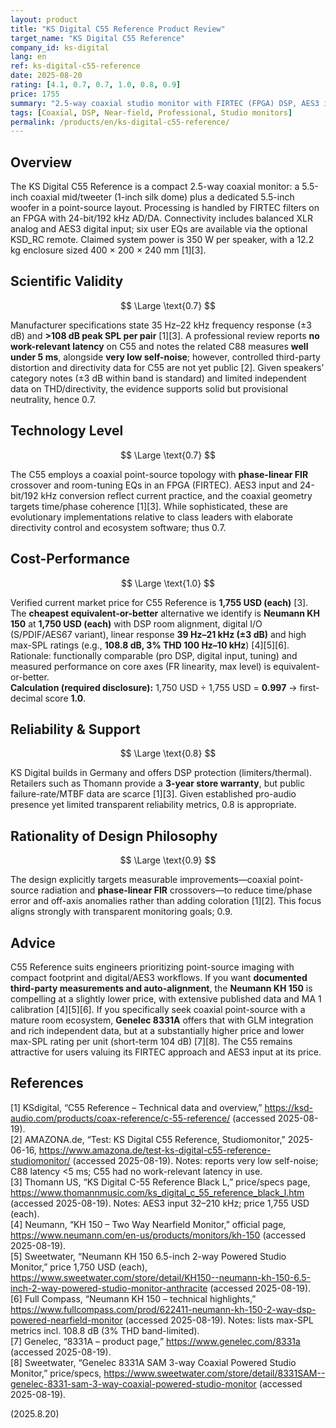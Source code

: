 ```yaml
---
layout: product
title: "KS Digital C55 Reference Product Review"
target_name: "KS Digital C55 Reference"
company_id: ks-digital
lang: en
ref: ks-digital-c55-reference
date: 2025-08-20
rating: [4.1, 0.7, 0.7, 1.0, 0.8, 0.9]
price: 1755
summary: "2.5-way coaxial studio monitor with FIRTEC (FPGA) DSP, AES3 input, and 24-bit/192 kHz conversion aimed at point-source imaging and neutral response"
tags: [Coaxial, DSP, Near-field, Professional, Studio monitors]
permalink: /products/en/ks-digital-c55-reference/
---
```

## Overview

The KS Digital C55 Reference is a compact 2.5-way coaxial monitor: a 5.5-inch coaxial mid/tweeter (1-inch silk dome) plus a dedicated 5.5-inch woofer in a point-source layout. Processing is handled by FIRTEC filters on an FPGA with 24-bit/192 kHz AD/DA. Connectivity includes balanced XLR analog and AES3 digital input; six user EQs are available via the optional KSD_RC remote. Claimed system power is 350 W per speaker, with a 12.2 kg enclosure sized 400 × 200 × 240 mm [1][3].

## Scientific Validity

$$ \Large \text{0.7} $$

Manufacturer specifications state 35 Hz–22 kHz frequency response (±3 dB) and **>108 dB peak SPL per pair** [1][3]. A professional review reports **no work-relevant latency** on C55 and notes the related C88 measures **well under 5 ms**, alongside **very low self-noise**; however, controlled third-party distortion and directivity data for C55 are not yet public [2]. Given speakers’ category notes (±3 dB within band is standard) and limited independent data on THD/directivity, the evidence supports solid but provisional neutrality, hence 0.7.

## Technology Level

$$ \Large \text{0.7} $$

The C55 employs a coaxial point-source topology with **phase-linear FIR** crossover and room-tuning EQs in an FPGA (FIRTEC). AES3 input and 24-bit/192 kHz conversion reflect current practice, and the coaxial geometry targets time/phase coherence [1][3]. While sophisticated, these are evolutionary implementations relative to class leaders with elaborate directivity control and ecosystem software; thus 0.7.

## Cost-Performance

$$ \Large \text{1.0} $$

Verified current market price for C55 Reference is **1,755 USD (each)** [3]. The **cheapest equivalent-or-better** alternative we identify is **Neumann KH 150** at **1,750 USD (each)** with DSP room alignment, digital I/O (S/PDIF/AES67 variant), linear response **39 Hz–21 kHz (±3 dB)** and high max-SPL ratings (e.g., **108.8 dB, 3% THD 100 Hz–10 kHz**) [4][5][6]. Rationale: functionally comparable (pro DSP, digital input, tuning) and measured performance on core axes (FR linearity, max level) is equivalent-or-better.  
**Calculation (required disclosure):** 1,750 USD ÷ 1,755 USD = **0.997** → first-decimal score **1.0**.

## Reliability & Support

$$ \Large \text{0.8} $$

KS Digital builds in Germany and offers DSP protection (limiters/thermal). Retailers such as Thomann provide a **3-year store warranty**, but public failure-rate/MTBF data are scarce [1][3]. Given established pro-audio presence yet limited transparent reliability metrics, 0.8 is appropriate.

## Rationality of Design Philosophy

$$ \Large \text{0.9} $$

The design explicitly targets measurable improvements—coaxial point-source radiation and **phase-linear FIR** crossovers—to reduce time/phase error and off-axis anomalies rather than adding coloration [1][2]. This focus aligns strongly with transparent monitoring goals; 0.9.

## Advice

C55 Reference suits engineers prioritizing point-source imaging with compact footprint and digital/AES3 workflows. If you want **documented third-party measurements and auto-alignment**, the **Neumann KH 150** is compelling at a slightly lower price, with extensive published data and MA 1 calibration [4][5][6]. If you specifically seek coaxial point-source with a mature room ecosystem, **Genelec 8331A** offers that with GLM integration and rich independent data, but at a substantially higher price and lower max-SPL rating per unit (short-term 104 dB) [7][8]. The C55 remains attractive for users valuing its FIRTEC approach and AES3 input at its price.

## References

[1] KSdigital, “C55 Reference – Technical data and overview,” https://ksd-audio.com/products/coax-reference/c-55-reference/ (accessed 2025-08-19).  
[2] AMAZONA.de, “Test: KS Digital C55 Reference, Studiomonitor,” 2025-06-16, https://www.amazona.de/test-ks-digital-c55-reference-studiomonitor/ (accessed 2025-08-19). Notes: reports very low self-noise; C88 latency <5 ms; C55 had no work-relevant latency in use.  
[3] Thomann US, “KS Digital C-55 Reference Black L,” price/specs page, https://www.thomannmusic.com/ks_digital_c_55_reference_black_l.htm (accessed 2025-08-19). Notes: AES3 input 32–210 kHz; price 1,755 USD (each).  
[4] Neumann, “KH 150 – Two Way Nearfield Monitor,” official page, https://www.neumann.com/en-us/products/monitors/kh-150 (accessed 2025-08-19).  
[5] Sweetwater, “Neumann KH 150 6.5-inch 2-way Powered Studio Monitor,” price 1,750 USD (each), https://www.sweetwater.com/store/detail/KH150--neumann-kh-150-6.5-inch-2-way-powered-studio-monitor-anthracite (accessed 2025-08-19).  
[6] Full Compass, “Neumann KH 150 – technical highlights,” https://www.fullcompass.com/prod/622411-neumann-kh-150-2-way-dsp-powered-nearfield-monitor (accessed 2025-08-19). Notes: lists max-SPL metrics incl. 108.8 dB (3% THD band-limited).  
[7] Genelec, “8331A – product page,” https://www.genelec.com/8331a (accessed 2025-08-19).  
[8] Sweetwater, “Genelec 8331A SAM 3-way Coaxial Powered Studio Monitor,” price/specs, https://www.sweetwater.com/store/detail/8331SAM--genelec-8331-sam-3-way-coaxial-powered-studio-monitor (accessed 2025-08-19).

(2025.8.20)

